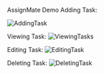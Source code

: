 AssignMate Demo
Adding Task:

![AddingTask](https://github.com/user-attachments/assets/46dde702-dbdf-4075-95ef-987f6e005ddd)

Viewing Task:
![ViewingTasks](https://github.com/user-attachments/assets/5ec870b1-e9ce-4cd6-884c-c15e58b214e0)

Editing Task:
![EditingTask](https://github.com/user-attachments/assets/be699f54-5e00-4b2b-afd6-3f46fb37e1fb)

Deleting Task:
![DeletingTask](https://github.com/user-attachments/assets/8fa17c55-4818-4355-9e6f-0cb304ddc006)

